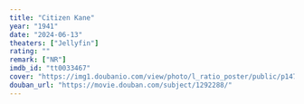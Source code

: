 ```yaml
---
title: "Citizen Kane"
year: "1941"
date: "2024-06-13"
theaters: ["Jellyfin"]
rating: ""
remark: ["NR"]
imdb_id: "tt0033467"
cover: "https://img1.doubanio.com/view/photo/l_ratio_poster/public/p1474928139.jpg"
douban_url: "https://movie.douban.com/subject/1292288/"
---
```


